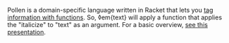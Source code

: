 Pollen is a domain-specific language written in Racket that lets you [tag information with functions](https://docs.racket-lang.org/pollen/third-tutorial.html#%28part._.Tags___tag_functions%29). So, ◊em{text} will apply a function that applies the "italicize" to "text" as an argument. For a basic overview, [see this presentation](https://www.youtube.com/watch?v=IMz09jYOgoc).